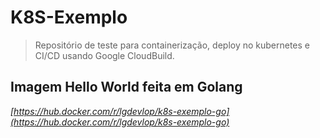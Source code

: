 K8S-Exemplo
===================

> Repositório de teste para containerização, deploy no kubernetes e CI/CD usando Google CloudBuild.

## Imagem Hello World feita em Golang

*[https://hub.docker.com/r/lgdevlop/k8s-exemplo-go](https://hub.docker.com/r/lgdevlop/k8s-exemplo-go)*
